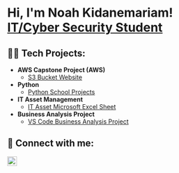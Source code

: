 <h1>Hi, I'm Noah Kidanemariam! <br/><a href="https://www.linkedin.com/in/noah-kidanemariam-485895306/">IT/Cyber Security Student</a>

  <h2>👨‍💻 Tech Projects:</h2>

- <b>AWS Capstone Project (AWS)</b>
  - [S3 Bucket Website](https://sunshinecafe.s3.us-east-1.amazonaws.com/casunshine.html)
- <b>Python</b>
  - [Python School Projects](https://github.com/NoahKid/Python-work)
- <b>IT Asset Management</b>
  - [IT Asset Microsoft Excel Sheet](https://github.com/NoahKid/IT-Asset-Management/tree/main)
- <b>Business Analysis Project</b>
  - [VS Code Business Analysis Project](https://github.com/NoahKid/Business-Data-Analysis)



<h2> 🤳 Connect with me:</h2>

[<img align="left" alt="JoshMadakor | LinkedIn" width="22px" src="https://cdn.jsdelivr.net/npm/simple-icons@v3/icons/linkedin.svg" />][linkedin]



[linkedin]: https://www.linkedin.com/in/noah-kidanemariam-485895306/

<!--
**joshmadakor1/joshmadakor1** is a ✨ _special_ ✨ repository because its `README.md` (this file) appears on your GitHub profile.

Here are some ideas to get you started:

- 🔭 I’m currently working on ...
- 🌱 I’m currently learning ...
- 👯 I’m looking to collaborate on ...
- 🤔 I’m looking for help with ...
- 💬 Ask me about ...
- 📫 How to reach me: ...
- 😄 Pronouns: ...
- ⚡ Fun fact: ...
-->
